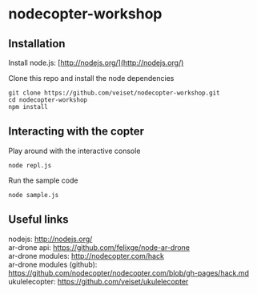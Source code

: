nodecopter-workshop
===================

Installation
------------
Install node.js: [http://nodejs.org/](http://nodejs.org/) 

Clone this repo and install the node dependencies

```
git clone https://github.com/veiset/nodecopter-workshop.git
cd nodecopter-workshop
npm install
```

Interacting with the copter
---------------------------

Play around with the interactive console
```
node repl.js
```

Run the sample code
```
node sample.js
```

Useful links
------------
nodejs: http://nodejs.org/    
ar-drone api: https://github.com/felixge/node-ar-drone    
ar-drone modules: http://nodecopter.com/hack  
ar-drone modules (github): https://github.com/nodecopter/nodecopter.com/blob/gh-pages/hack.md    
ukulelecopter: https://github.com/veiset/ukulelecopter

